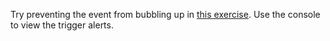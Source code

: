 Try preventing the event from bubbling up in
[this exercise](https://replit.com/@Yedhin/Event-Bubbling#src/App.jsx). Use
the console to view the trigger alerts.
